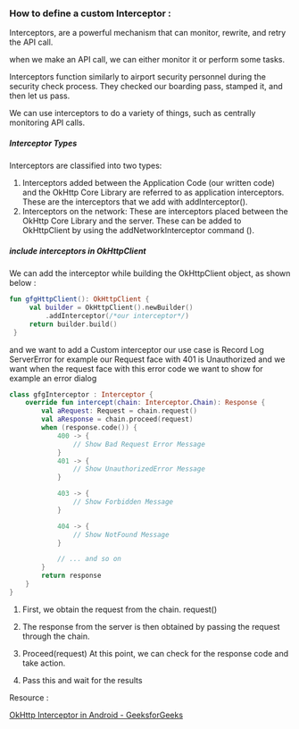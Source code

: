### How to define a custom Interceptor :



Interceptors, are a powerful mechanism that can monitor, rewrite, and retry the API call.

when we make an API call, we can either monitor it or perform some tasks.

Interceptors function similarly to airport security personnel during the security check process. They checked our boarding pass, stamped it, and then let us pass.

We can use interceptors to do a variety of things, such as centrally monitoring API calls.



##### Interceptor Types

Interceptors are classified into two types:

1. Interceptors added between the Application Code (our written code) and the OkHttp Core Library are referred to as application interceptors. These are the interceptors that we add with addInterceptor().
2. Interceptors on the network: These are interceptors placed between the OkHttp Core Library and the server. These can be added to OkHttpClient by using the addNetworkInterceptor command ().



##### include interceptors in OkHttpClient

We can add the interceptor while building the OkHttpClient object, as shown below :

```kt
fun gfgHttpClient(): OkHttpClient {
     val builder = OkHttpClient().newBuilder()
         .addInterceptor(/*our interceptor*/)
     return builder.build()
 }
```

and we want to  add a Custom interceptor 
our use case is Record Log ServerError for example our Request face with 401 is Unauthorized and we want when the request face with this error code we want to show for example an error dialog 

```kt
class gfgInterceptor : Interceptor {
	override fun intercept(chain: Interceptor.Chain): Response {
		val aRequest: Request = chain.request()
		val aResponse = chain.proceed(request)
		when (response.code()) {
			400 -> {
				// Show Bad Request Error Message
			}
			401 -> {
				// Show UnauthorizedError Message
			}

			403 -> {
				// Show Forbidden Message
			}

			404 -> {
				// Show NotFound Message
			}

			// ... and so on
		}
		return response
	}
}

```

1. First, we obtain the request from the chain. request()

2. The response from the server is then obtained by passing the request through the chain.

3. Proceed(request) At this point, we can check for the response code and take action.

4. Pass this and wait for the results







































Resource :

[OkHttp Interceptor in Android - GeeksforGeeks](https://www.geeksforgeeks.org/okhttp-interceptor-in-android/)

